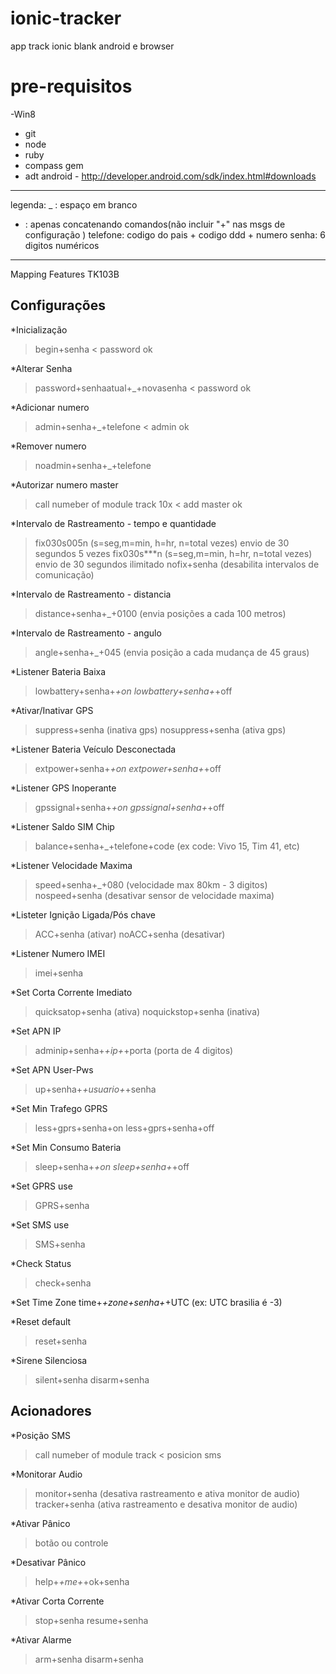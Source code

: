 # ionic-tracker
app track ionic blank android e browser

# pre-requisitos

-Win8

* git
* node
* ruby
* compass gem
* adt android - http://developer.android.com/sdk/index.html#downloads


------------
legenda:
_ : espaço em branco
+ : apenas concatenando comandos(não incluir "+" nas msgs de configuração )
telefone: codigo do pais + codigo ddd + numero
senha: 6 digitos numéricos

------------

Mapping Features TK103B

## Configurações

*Inicialização
> begin+senha
< password ok

*Alterar Senha
> password+senhaatual+_+novasenha
< password ok

*Adicionar numero 
> admin+senha+_+telefone
< admin ok

*Remover numero
> noadmin+senha+_+telefone

*Autorizar numero master
> call numeber of module track 10x
< add master ok

*Intervalo de Rastreamento - tempo e quantidade
> fix030s005n         (s=seg,m=min, h=hr, n=total vezes) envio de 30 segundos 5 vezes
> fix030s***n         (s=seg,m=min, h=hr, n=total vezes) envio de 30 segundos ilimitado
> nofix+senha 		  (desabilita intervalos de comunicação)

*Intervalo de Rastreamento - distancia
> distance+senha+_+0100 (envia posições a cada 100 metros)

*Intervalo de Rastreamento - angulo
> angle+senha+_+045 (envia posição a cada mudança de 45 graus)

*Listener Bateria Baixa
> lowbattery+senha+_+on
> lowbattery+senha+_+off

*Ativar/Inativar GPS
> suppress+senha (inativa gps)
> nosuppress+senha (ativa gps)

*Listener Bateria Veículo Desconectada
> extpower+senha+_+on
> extpower+senha+_+off

*Listener GPS Inoperante
> gpssignal+senha+_+on
> gpssignal+senha+_+off

*Listener Saldo SIM Chip
> balance+senha+_+telefone+code (ex code: Vivo 15, Tim 41, etc)

*Listener Velocidade Maxima
> speed+senha+_+080 (velocidade max 80km - 3 digitos)
> nospeed+senha (desativar sensor de velocidade maxima)

*Listeter Ignição Ligada/Pós chave
> ACC+senha (ativar)
> noACC+senha (desativar)

*Listener Numero IMEI
> imei+senha

*Set Corta Corrente Imediato
> quicksatop+senha (ativa)
> noquickstop+senha (inativa)

*Set APN IP
> adminip+senha+_+ip+_+porta (porta de 4 digitos)

*Set APN User-Pws
> up+senha+_+usuario+_+senha

*Set Min Trafego GPRS
> less+gprs+senha+on
> less+gprs+senha+off

*Set Min Consumo Bateria
> sleep+senha+_+on
> sleep+senha+_+off

*Set GPRS use
> GPRS+senha

*Set SMS use
> SMS+senha

*Check Status
> check+senha

*Set Time Zone
time+_+zone+senha+_+UTC (ex: UTC brasilia é -3)

*Reset default
> reset+senha

*Sirene Silenciosa
> silent+senha
> disarm+senha

## Acionadores

*Posição SMS
> call numeber of module track
< posicion sms

*Monitorar Audio
> monitor+senha (desativa rastreamento e ativa monitor de audio)
> tracker+senha (ativa rastreamento e desativa monitor de audio)

*Ativar Pânico
> botão ou controle

*Desativar Pânico
> help+_+me+_+ok+senha

*Ativar Corta Corrente
> stop+senha
> resume+senha

*Ativar Alarme
>arm+senha
>disarm+senha